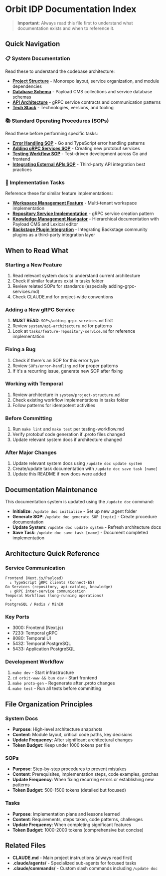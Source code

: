 # Orbit IDP Documentation Index

> **Important**: Always read this file first to understand what documentation exists and when to reference it.

## Quick Navigation

### 📋 System Documentation
Read these to understand the codebase architecture:

- **[Project Structure](system/project-structure.md)** - Monorepo layout, service organization, and module dependencies
- **[Database Schema](system/database-schema.md)** - Payload CMS collections and service database schemas
- **[API Architecture](system/api-architecture.md)** - gRPC service contracts and communication patterns
- **[Tech Stack](system/tech-stack.md)** - Technologies, versions, and tooling

### 📚 Standard Operating Procedures (SOPs)
Read these before performing specific tasks:

- **[Error Handling SOP](SOPs/error-handling.md)** - Go and TypeScript error handling patterns
- **[Adding gRPC Services SOP](SOPs/adding-grpc-services.md)** - Creating new protobuf services
- **[Testing Workflow SOP](SOPs/testing-workflow.md)** - Test-driven development across Go and frontend
- **[Integrating External APIs SOP](SOPs/integrating-apis.md)** - Third-party API integration best practices

### 🎯 Implementation Tasks
Reference these for similar feature implementations:

- **[Workspace Management Feature](tasks/feature-workspace-management.md)** - Multi-tenant workspace implementation
- **[Repository Service Implementation](tasks/feature-repository-service.md)** - gRPC service creation pattern
- **[Knowledge Management Navigator](tasks/feature-knowledge-management-navigator.md)** - Hierarchical documentation with Payload CMS and Lexical editor
- **[Backstage Plugin Integration](tasks/feature-backstage-plugin-integration.md)** - Integrating Backstage community plugins as a third-party integration layer

## When to Read What

### Starting a New Feature
1. Read relevant system docs to understand current architecture
2. Check if similar features exist in tasks folder
3. Review related SOPs for standards (especially adding-grpc-services.md)
4. Check CLAUDE.md for project-wide conventions

### Adding a New gRPC Service
1. **MUST READ**: `SOPs/adding-grpc-services.md` first
2. Review `system/api-architecture.md` for patterns
3. Look at `tasks/feature-repository-service.md` for reference implementation

### Fixing a Bug
1. Check if there's an SOP for this error type
2. Review `SOPs/error-handling.md` for proper patterns
3. If it's a recurring issue, generate new SOP after fixing

### Working with Temporal
1. Review architecture in `system/project-structure.md`
2. Check existing workflow implementations in tasks folder
3. Follow patterns for idempotent activities

### Before Committing
1. Run `make lint` and `make test` per testing-workflow.md
2. Verify protobuf code generation if .proto files changed
3. Update relevant system docs if architecture changed

### After Major Changes
1. Update relevant system docs using `/update doc update system`
2. Create/update task documentation with `/update doc save task [name]`
3. Update this README if new docs were added

## Documentation Maintenance

This documentation system is updated using the `/update doc` command:
- **Initialize**: `/update doc initialize` - Set up new .agent folder
- **Generate SOP**: `/update doc generate SOP [topic]` - Create procedure documentation
- **Update System**: `/update doc update system` - Refresh architecture docs
- **Save Task**: `/update doc save task [name]` - Document completed implementation

## Architecture Quick Reference

### Service Communication
```
Frontend (Next.js/Payload)
  ↓ TypeScript gRPC clients (Connect-ES)
Go Services (repository, api-catalog, knowledge)
  ↓ gRPC inter-service communication
Temporal Workflows (long-running operations)
  ↓
PostgreSQL / Redis / MinIO
```

### Key Ports
- 3000: Frontend (Next.js)
- 7233: Temporal gRPC
- 8080: Temporal UI
- 5432: Temporal PostgreSQL
- 5433: Application PostgreSQL

### Development Workflow
1. `make dev` - Start infrastructure
2. `cd orbit-www && bun dev` - Start frontend
3. `make proto-gen` - Regenerate after .proto changes
4. `make test` - Run all tests before committing

## File Organization Principles

### System Docs
- **Purpose**: High-level architecture snapshots
- **Content**: Module layout, critical code paths, key decisions
- **Update Frequency**: After significant architectural changes
- **Token Budget**: Keep under 1000 tokens per file

### SOPs
- **Purpose**: Step-by-step procedures to prevent mistakes
- **Content**: Prerequisites, implementation steps, code examples, gotchas
- **Update Frequency**: When fixing recurring errors or establishing new patterns
- **Token Budget**: 500-1500 tokens (detailed but focused)

### Tasks
- **Purpose**: Implementation plans and lessons learned
- **Content**: Requirements, steps taken, code patterns, challenges
- **Update Frequency**: When completing significant features
- **Token Budget**: 1000-2000 tokens (comprehensive but concise)

## Related Files
- **CLAUDE.md** - Main project instructions (always read first)
- **.claude/agents/** - Specialized sub-agents for focused tasks
- **.claude/commands/** - Custom slash commands including `/update doc`
